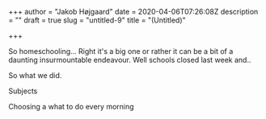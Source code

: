 +++
author = "Jakob Højgaard"
date = 2020-04-06T07:26:08Z
description = ""
draft = true
slug = "untitled-9"
title = "(Untitled)"

+++


So homeschooling... Right it's a big one or rather it can be a bit of a daunting insurmountable endeavour. Well schools closed last week and..



So what we did.

Subjects

Choosing a what to do every morning





